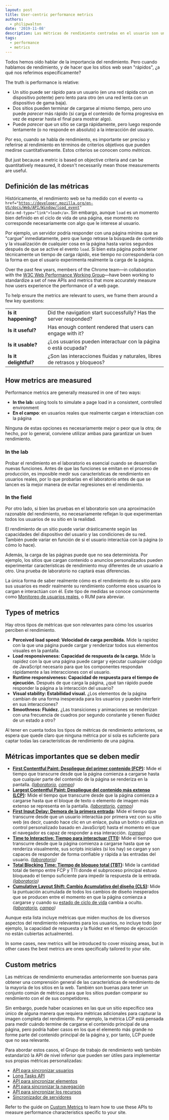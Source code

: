 ```yaml
---
layout: post
title: User-centric performance metrics
authors:
  - philipwalton
date: '2019-11-08'
description: Las métricas de rendimiento centradas en el usuario son una herramienta fundamental para comprender y mejorar la experiencia de su sitio web de forma que beneficie a los usuarios reales.
tags:
  - performance
  - metrics
---
```


Todos hemos oído hablar de la importancia del rendimiento. Pero cuando hablamos de rendimiento, y de hacer que los sitios web sean "rápidos", ¿a qué nos referimos específicamente?

The truth is performance is relative:

- Un sitio puede ser rápido para un usuario (en una red rápida con un dispositivo potente) pero lento para otro (en una red lenta con un dispositivo de gama baja).
- Dos sitios pueden terminar de cargarse al mismo tiempo, pero uno puede *parecer* más rápido (si carga el contenido de forma progresiva en vez de esperar hasta el final para mostrar algo).
- Puede *parecer* que un sitio se carga rápidamente, pero luego responde lentamente (o no responde en absoluto) a la interacción del usuario.

Por eso, cuando se habla de rendimiento, es importante ser preciso y referirse al rendimiento en términos de criterios objetivos que pueden medirse cuantitativamente. Estos criterios se conocen como *métricas*.

But just because a metric is based on objective criteria and can be quantitatively measured, it doesn't necessarily mean those measurements are useful.

## Definición de las métricas

Históricamente, el rendimiento web se ha medido con el evento <code>&lt;a href="https://developer.mozilla.org/en-US/docs/Web/API/Window/load_event" data-md-type="link"&gt;load&lt;/a&gt;</code>. Sin embargo, aunque <code>load</code> es un momento bien definido en el ciclo de vida de una página, ese momento no corresponde necesariamente con algo que le interese al usuario.

Por ejemplo, un servidor podría responder con una página mínima que se "cargue" inmediatamente, pero que luego retrase la búsqueda de contenido y la visualización de cualquier cosa en la página hasta varios segundos después de que se active el evento `load`. Si bien esta página podría tener técnicamente un tiempo de carga rápido, ese tiempo no correspondería con la forma en que el usuario experimenta realmente la carga de la página.

Over the past few years, members of the Chrome team—in collaboration with the [W3C Web Performance Working Group](https://www.w3.org/webperf/)—have been working to standardize a set of new APIs and metrics that more accurately measure how users experience the performance of a web page.

To help ensure the metrics are relevant to users, we frame them around a few key questions:

<table id="questions">
  <tr>
    <td><strong>Is it happening?</strong></td>
    <td>Did the navigation start successfully? Has the server responded?</td>
  </tr>
  <tr>
    <td><strong>Is it useful?</strong></td>
    <td>Has enough content rendered that users can engage with it?</td>
  </tr>
  <tr>
    <td><strong>Is it usable?</strong></td>
    <td>¿Los usuarios pueden interactuar con la página o está ocupada?</td>
  </tr>
  <tr>
    <td><strong>Is it delightful?</strong></td>
    <td>¿Son las interacciones fluidas y naturales, libres de retrasos y bloqueos?</td>
  </tr>
</table>

## How metrics are measured

Performance metrics are generally measured in one of two ways:

- **In the lab:** using tools to simulate a page load in a consistent, controlled environment
- **En el campo**: en usuarios reales que realmente cargan e interactúan con la página

Ninguna de estas opciones es necesariamente mejor o peor que la otra; de hecho, por lo general, conviene utilizar ambas para garantizar un buen rendimiento.

### In the lab

Probar el rendimiento en el laboratorio es esencial cuando se desarrollan nuevas funciones. Antes de que las funciones se emitan en el proceso de producción, es imposible medir sus características de rendimiento en usuarios reales, por lo que probarlas en el laboratorio antes de que se lancen es la mejor manera de evitar regresiones en el rendimiento.

### In the field

Por otro lado, si bien las pruebas en el laboratorio son una aproximación razonable del rendimiento, no necesariamente reflejan lo que experimentan todos los usuarios de su sitio en la realidad.

El rendimiento de un sitio puede variar drásticamente según las capacidades del dispositivo del usuario y las condiciones de su red. También puede variar en función de si el usuario interactúa con la página (o cómo lo hace).

Además, la carga de las páginas puede que no sea determinista. Por ejemplo, los sitios que cargan contenido o anuncios personalizados pueden experimentar características de rendimiento muy diferentes de un usuario a otro. Una prueba de laboratorio no captará esas diferencias.

La única forma de saber realmente cómo es el rendimiento de su sitio para sus usuarios es medir realmente su rendimiento conforme esos usuarios lo cargan e interactúan con él. Este tipo de medidas se conoce comúnmente como [Monitoreo de usuarios reales](https://en.wikipedia.org/wiki/Real_user_monitoring), o RUM para abreviar.

## Types of metrics

Hay otros tipos de métricas que son relevantes para cómo los usuarios perciben el rendimiento.

- **Perceived load speed: Velocidad de carga percibida.** Mide la rapidez con la que una página puede cargar y renderizar todos sus elementos visuales en la pantalla.
- **Load responsiveness: Capacidad de respuesta de la carga.** Mide la rapidez con la que una página puede cargar y ejecutar cualquier código de JavaScript necesario para que los componentes respondan rápidamente a las interacciones con el usuario.
- **Runtime responsiveness: Capacidad de respuesta para el tiempo de ejecución.** Después de que carga la página, ¿qué tan rápido puede responder la página a la interacción del usuario?
- **Visual stability: Estabilidad visual.** ¿Los elementos de la página cambian de una forma inesperada para los usuarios y pueden interferir en sus interacciones?
- **Smoothness: Fluidez.** ¿Las transiciones y animaciones se renderizan con una frecuencia de cuadros por segundo constante y tienen fluidez de un estado a otro?

Al tener en cuenta todos los tipos de métricas de rendimiento anteriores, se espera que quede claro que ninguna métrica por sí sola es suficiente para captar todas las características de rendimiento de una página.

## Métricas importantes que se deben medir

- **[First Contentful Paint: Despliegue del primer contenido (FCP)](/fcp/):** Mide el tiempo que transcurre desde que la página comienza a cargarse hasta que cualquier parte del contenido de la página se renderiza en la pantalla. *([laboratorio](#in-the-lab), [campo](#in-the-field))*
- **[Largest Contentful Paint: Despliegue del contenido más extenso (LCP)](/lcp/):** Mide el tiempo que transcurre desde que la página comienza a cargarse hasta que el bloque de texto o elemento de imagen más extenso se representa en la pantalla. *([laboratorio](#in-the-lab), [campo](#in-the-field))*
- **[First Input Delay: Demora de la primera entrada](/fid/):** Mide el tiempo que transcurre desde que un usuario interactúa por primera vez con su sitio web (es decir, cuando hace clic en un enlace, pulsa un botón o utiliza un control personalizado basado en JavaScript) hasta el momento en que el navegador es capaz de responder a esa interacción. *([campo](#in-the-field))*
- **[Time to Interactive: Tiempo para interactuar  (TTI)](/tti/):** Mide el tiempo que transcurre desde que la página comienza a cargarse hasta que se renderiza visualmente, sus scripts iniciales (si los hay) se cargan y son capaces de responder de forma confiable y rápida a las entradas del usuario. *([laboratorio](#in-the-lab))*
- **[Total Blocking Time: Tiempo de bloqueo total (TBT)](/tbt/):** Mide la cantidad total de tiempo entre FCP y TTI donde el subproceso principal estuvo bloqueado el tiempo suficiente para impedir la respuesta de la entrada. *([laboratorio](#in-the-lab))*
- **[ Cumulative Layout Shift: Cambio Acumulativo del diseño (CLS)](/cls/):** Mide la puntuación acumulada de todos los cambios de diseño inesperados que se producen entre el momento en que la página comienza a cargarse y cuando su [estado de ciclo de vida](https://developers.google.com/web/updates/2018/07/page-lifecycle-api) cambia a oculto. *([laboratorio](#in-the-lab), [campo](#in-the-field))*

Aunque esta lista incluye métricas que miden muchos de los diversos aspectos del rendimiento relevantes para los usuarios, no incluye todo (por ejemplo, la capacidad de respuesta y la fluidez en el tiempo de ejecución no están cubiertas actualmente).

In some cases, new metrics will be introduced to cover missing areas, but in other cases the best metrics are ones specifically tailored to your site.

## Custom metrics

Las métricas de rendimiento enumeradas anteriormente son buenas para obtener una comprensión general de las características de rendimiento de la mayoría de los sitios en la web. También son buenas para tener un conjunto común de métricas para que los sitios puedan comparar su rendimiento con el de sus competidores.

Sin embargo, puede haber ocasiones en las que un sitio específico sea único de alguna manera que requiera métricas adicionales para capturar la imagen completa del rendimiento. Por ejemplo, la métrica LCP está pensada para medir cuándo termine de cargarse el contenido principal de una página, pero podría haber casos en los que el elemento más grande no forme parte del contenido principal de la página y, por tanto, LCP puede que no sea relevante.

Para abordar estos casos, el Grupo de trabajo de rendimiento web también estandarizó la API de nivel inferior que pueden ser útiles para implementar sus propias métricas personalizadas:

- [API para sincronizar usuarios](https://w3c.github.io/user-timing/)
- [Long Tasks API](https://w3c.github.io/longtasks/)
- [API para sincronizar elementos](https://wicg.github.io/element-timing/)
- [API para sincronizar la navegación](https://w3c.github.io/navigation-timing/)
- [API para sincronizar los recursos](https://w3c.github.io/resource-timing/)
- [Sincronizador de servidores](https://w3c.github.io/server-timing/)

Refer to the guide on [Custom Metrics](/custom-metrics/) to learn how to use these APIs to measure performance characteristics specific to your site.
